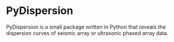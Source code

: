 # PyDispersion
PyDispersion is a small package written in Python that reveals the dispersion curves of seismic array or ultrasonic phased array data. 
